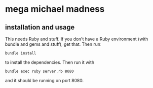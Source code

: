 # mega michael madness

## installation and usage

This needs Ruby and stuff. If you don't have a Ruby environment (with bundle and gems and stuff), get that. Then run:

    bundle install

to install the dependencies. Then run it with

    bundle exec ruby server.rb 8080

and it should be running on port 8080.
